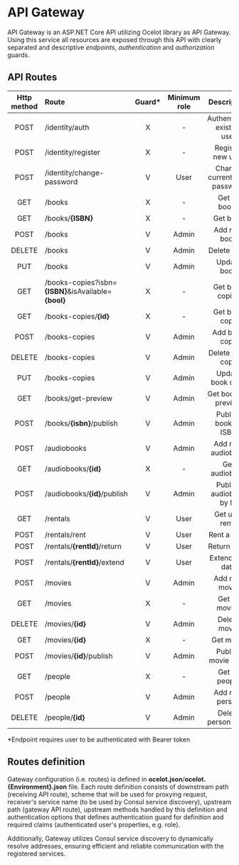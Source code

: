 # API Gateway

API Gateway is an ASP.NET Core API utilizing Ocelot library as API Gateway. Using this service all resources are exposed through this API with clearly separated and descriptive *endpoints*, *authentication* and *authorization* guards.

## API Routes

| Http method |                         Route                        | Guard*| Minimum role |          Description         |
|    :---:    |                         :---                         | :---: |     :---:    |            :----:            |
|    POST     |                     /identity/auth                   |   X   |       -      |  Authenticate existing user  |
|    POST     |                  /identity/register                  |   X   |       -      |       Register new user      |
|    POST     |              /identity/change-password               |   V   |     User     | Change current user password |
|    GET      |                        /books                        |   X   |       -      |         Get all books        |
|    GET      |                     /books/**{ISBN}**                |   X   |       -      |           Get book           |
|    POST     |                        /books                        |   V   |     Admin    |         Add new book         |
|   DELETE    |                        /books                        |   V   |     Admin    |          Delete book         |
|    PUT      |                        /books                        |   V   |     Admin    |          Update book         |
|    GET      | /books-copies?isbn=**{ISBN}**&isAvailable=**{bool}** |   X   |       -      |        Get book copies       |
|    GET      |                   /books-copies/**{id}**             |   X   |       -      |         Get book copy        |
|    POST     |                     /books-copies                    |   V   |     Admin    |         Add book copy        |
|   DELETE    |                     /books-copies                    |   V   |     Admin    |        Delete book copy      |
|    PUT      |                     /books-copies                    |   V   |     Admin    |        Update book copy      |
|    GET      |                     /books/get-preview               |   V   |     Admin    |       Get books in preview   |
|    POST     |              /books/**{isbn}**/publish               |   V   |     Admin    |      Publish book by ISBN    |
|    POST     |                     /audiobooks                      |   V   |     Admin    |         Add new audiobook    |
|    GET      |                   /audiobooks/**{id}**               |   X   |       -      |         Get audiobook        |
|    POST     |             /audiobooks/**{id}**/publish             |   V   |     Admin    |      Publish audiobook by ID |
|    GET      |                       /rentals                       |   V   |     User     |         Get user rents       |
|    POST     |                     /rentals/rent                    |   V   |     User     |          Rent a book         |
|    POST     |             /rentals/**{rentId}**/return             |   V   |     User     |          Return book         |
|    POST     |             /rentals/**{rentId}**/extend             |   V   |     User     |        Extend due date       |
|    POST     |                       /movies                        |   V   |     Admin    |         Add new movie        |
|    GET      |                       /movies                        |   X   |       -      |         Get all movies       |
|   DELETE    |                    /movies/**{id}**                  |   V   |     Admin    |          Delete movie        |
|    GET      |                  /movies/**{id}**                    |   X   |       -      |           Get movie          |
|    POST     |               /movies/**{id}**/publish               |   V   |     Admin    |       Publish movie by ID    |
|    GET      |                       /people                        |   X   |       -      |         Get all people       |
|    POST     |                       /people                        |   V   |     Admin    |         Add new person       |
|   DELETE    |                  /people/**{id}**                    |   V   |     Admin    |        Delete person by ID   |

\*Endpoint requires user to be authenticated with Bearer token

## Routes definition

Gateway configuration (i.e. routes) is defined in **ocelot.json**/**ocelot.{Environment}.json** file. Each route definition consists of downstream path (receiving API route), scheme that will be used for proxying request, receiver's service name (to be used by Consul service discovery), upstream path (gateway API route), upstream methods handled by this definition and authentication options that defines authentication guard for definition and required claims (authenticated user's properties, e.g. role).

Additionally, Gateway utilizes Consul service discovery to dynamically resolve addresses, ensuring efficient and reliable communication with the registered services.